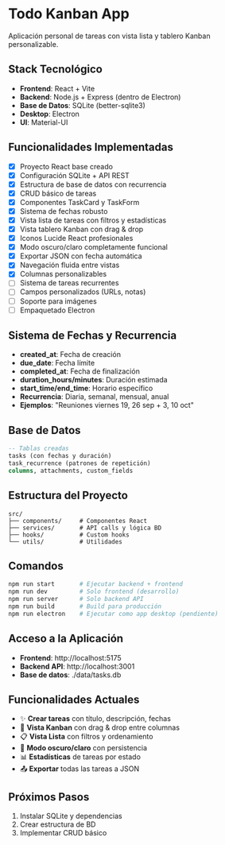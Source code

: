 # Todo Kanban App

Aplicación personal de tareas con vista lista y tablero Kanban personalizable.

## Stack Tecnológico
- **Frontend**: React + Vite
- **Backend**: Node.js + Express (dentro de Electron)
- **Base de Datos**: SQLite (better-sqlite3)
- **Desktop**: Electron
- **UI**: Material-UI

## Funcionalidades Implementadas
- [x] Proyecto React base creado
- [x] Configuración SQLite + API REST
- [x] Estructura de base de datos con recurrencia
- [x] CRUD básico de tareas
- [x] Componentes TaskCard y TaskForm
- [x] Sistema de fechas robusto
- [x] Vista lista de tareas con filtros y estadísticas
- [x] Vista tablero Kanban con drag & drop
- [x] Iconos Lucide React profesionales
- [x] Modo oscuro/claro completamente funcional
- [x] Exportar JSON con fecha automática
- [x] Navegación fluida entre vistas
- [x] Columnas personalizables
- [ ] Sistema de tareas recurrentes
- [ ] Campos personalizados (URLs, notas)
- [ ] Soporte para imágenes
- [ ] Empaquetado Electron

## Sistema de Fechas y Recurrencia
- **created_at**: Fecha de creación
- **due_date**: Fecha límite
- **completed_at**: Fecha de finalización
- **duration_hours/minutes**: Duración estimada
- **start_time/end_time**: Horario específico
- **Recurrencia**: Diaria, semanal, mensual, anual
- **Ejemplos**: "Reuniones viernes 19, 26 sep + 3, 10 oct"

## Base de Datos
```sql
-- Tablas creadas
tasks (con fechas y duración)
task_recurrence (patrones de repetición)
columns, attachments, custom_fields
```

## Estructura del Proyecto
```
src/
├── components/     # Componentes React
├── services/       # API calls y lógica BD
├── hooks/          # Custom hooks
└── utils/          # Utilidades
```

## Comandos
```bash
npm run start       # Ejecutar backend + frontend
npm run dev         # Solo frontend (desarrollo)
npm run server      # Solo backend API
npm run build       # Build para producción
npm run electron    # Ejecutar como app desktop (pendiente)
```

## Acceso a la Aplicación
- **Frontend**: http://localhost:5175
- **Backend API**: http://localhost:3001
- **Base de datos**: ./data/tasks.db

## Funcionalidades Actuales
- ✨ **Crear tareas** con título, descripción, fechas
- 🎯 **Vista Kanban** con drag & drop entre columnas
- 📋 **Vista Lista** con filtros y ordenamiento
- 🌙 **Modo oscuro/claro** con persistencia
- 📊 **Estadísticas** de tareas por estado
- 📤 **Exportar** todas las tareas a JSON

## Próximos Pasos
1. Instalar SQLite y dependencias
2. Crear estructura de BD
3. Implementar CRUD básico
